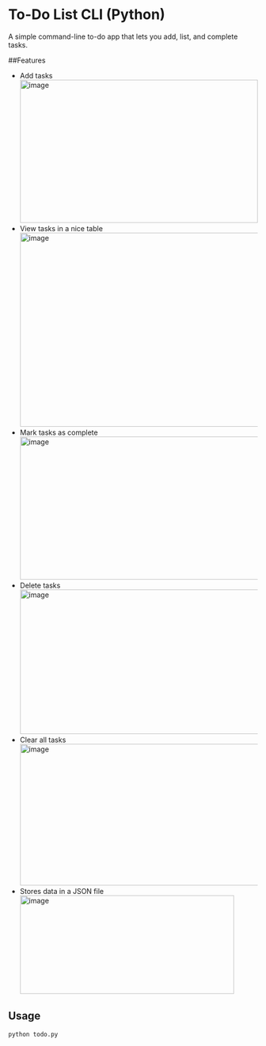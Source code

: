 # To-Do List CLI (Python)

A simple command-line to-do app that lets you add, list, and complete tasks.

##Features
- Add tasks
  <img width="480" height="289" alt="image" src="https://github.com/user-attachments/assets/bbff18d8-b4f4-44c1-baaa-1f69dd38cbe8" />
- View tasks in a nice table
  <img width="490" height="392" alt="image" src="https://github.com/user-attachments/assets/6aae0da6-6478-4467-8622-49c0a0ada351" />
- Mark tasks as complete
  <img width="487" height="289" alt="image" src="https://github.com/user-attachments/assets/5b362b96-8a97-407c-9941-93ec5269879e" />
- Delete tasks
  <img width="491" height="292" alt="image" src="https://github.com/user-attachments/assets/1f6f6535-0789-444d-98cd-928f9bffa3df" />
- Clear all tasks
  <img width="598" height="286" alt="image" src="https://github.com/user-attachments/assets/685bcbd2-abb5-4aab-98f2-c606b1c858fd" />
- Stores data in a JSON file
  <img width="432" height="199" alt="image" src="https://github.com/user-attachments/assets/f3273ff7-84ef-43d0-b3d0-8c09a0d4925c" />


## Usage
```bash
python todo.py
